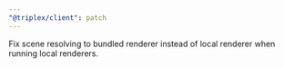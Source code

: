 ```yaml
---
"@triplex/client": patch
---
```


Fix scene resolving to bundled renderer instead of local renderer when running local renderers.
